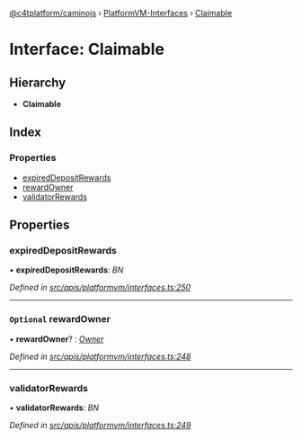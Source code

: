 [@c4tplatform/caminojs](../api.md) › [PlatformVM-Interfaces](../modules/platformvm_interfaces.md) › [Claimable](platformvm_interfaces.claimable.md)

# Interface: Claimable

## Hierarchy

* **Claimable**

## Index

### Properties

* [expiredDepositRewards](platformvm_interfaces.claimable.md#expireddepositrewards)
* [rewardOwner](platformvm_interfaces.claimable.md#optional-rewardowner)
* [validatorRewards](platformvm_interfaces.claimable.md#validatorrewards)

## Properties

###  expiredDepositRewards

• **expiredDepositRewards**: *BN*

*Defined in [src/apis/platformvm/interfaces.ts:250](https://github.com/chain4travel/caminojs/blob/ac57b5af/src/apis/platformvm/interfaces.ts#L250)*

___

### `Optional` rewardOwner

• **rewardOwner**? : *[Owner](platformvm_interfaces.owner.md)*

*Defined in [src/apis/platformvm/interfaces.ts:248](https://github.com/chain4travel/caminojs/blob/ac57b5af/src/apis/platformvm/interfaces.ts#L248)*

___

###  validatorRewards

• **validatorRewards**: *BN*

*Defined in [src/apis/platformvm/interfaces.ts:249](https://github.com/chain4travel/caminojs/blob/ac57b5af/src/apis/platformvm/interfaces.ts#L249)*
